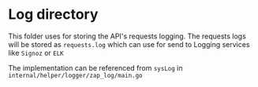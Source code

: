 # Log directory
This folder uses for storing the API's requests logging. The requests logs will be stored as `requests.log` which can use for send to Logging services like `Signoz` or `ELK`

The implementation can be referenced from `sysLog` in `internal/helper/logger/zap_log/main.go`
